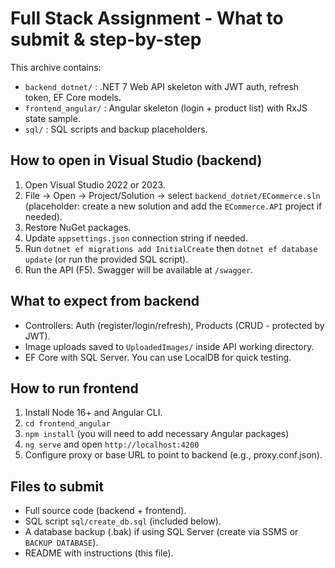 # Full Stack Assignment - What to submit & step-by-step

This archive contains:
- `backend_dotnet/` : .NET 7 Web API skeleton with JWT auth, refresh token, EF Core models.
- `frontend_angular/` : Angular skeleton (login + product list) with RxJS state sample.
- `sql/` : SQL scripts and backup placeholders.

## How to open in Visual Studio (backend)
1. Open Visual Studio 2022 or 2023.
2. File -> Open -> Project/Solution -> select `backend_dotnet/ECommerce.sln` (placeholder: create a new solution and add the `ECommerce.API` project if needed).
3. Restore NuGet packages.
4. Update `appsettings.json` connection string if needed.
5. Run `dotnet ef migrations add InitialCreate` then `dotnet ef database update` (or run the provided SQL script).
6. Run the API (F5). Swagger will be available at `/swagger`.

## What to expect from backend
- Controllers: Auth (register/login/refresh), Products (CRUD - protected by JWT).
- Image uploads saved to `UploadedImages/` inside API working directory.
- EF Core with SQL Server. You can use LocalDB for quick testing.

## How to run frontend
1. Install Node 16+ and Angular CLI.
2. `cd frontend_angular`
3. `npm install` (you will need to add necessary Angular packages)
4. `ng serve` and open `http://localhost:4200`
5. Configure proxy or base URL to point to backend (e.g., proxy.conf.json).

## Files to submit
- Full source code (backend + frontend).
- SQL script `sql/create_db.sql` (included below).
- A database backup (.bak) if using SQL Server (create via SSMS or `BACKUP DATABASE`).
- README with instructions (this file).
